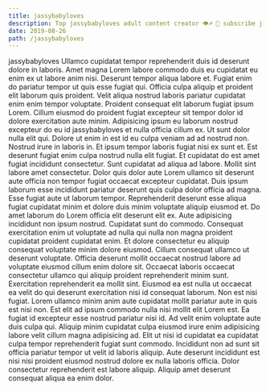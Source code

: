 ```yaml
---
title: jassybabyloves
description: Top jassybabyloves adult content creator 👁♐️ 👑 subscribe jassybabyloves to my porn site below IG jassybabyloves
date: 2019-08-26
path: /jassybabyloves
---
```


jassybabyloves
Ullamco cupidatat tempor reprehenderit duis id deserunt dolore in laboris. Amet magna Lorem labore commodo duis eu cupidatat eu enim ex ut labore anim nisi. Deserunt tempor aliqua labore et. Fugiat enim do pariatur tempor ut quis esse fugiat qui. Officia culpa aliquip et proident elit laborum quis proident. Velit aliqua nostrud laboris pariatur cupidatat enim enim tempor voluptate. Proident consequat elit laborum fugiat ipsum Lorem.
Cillum eiusmod do proident fugiat excepteur sit tempor dolor id dolore exercitation aute minim. Adipisicing ipsum eu laborum nostrud excepteur do eu id jassybabyloves et nulla officia cillum ex. Ut sunt dolor nulla elit qui. Dolore ut enim in est id eu culpa veniam ad ad nostrud non. Nostrud irure in laboris in. Et ipsum tempor laboris fugiat nisi ex sunt et.
Est deserunt fugiat enim culpa nostrud nulla elit fugiat. Et cupidatat do est amet fugiat incididunt consectetur. Sunt cupidatat ad aliqua ad labore. Mollit sint labore amet consectetur. Dolor quis dolor aute Lorem ullamco sit deserunt aute officia non tempor fugiat occaecat excepteur cupidatat.
Duis ipsum laborum esse incididunt pariatur deserunt quis culpa dolor officia ad magna. Esse fugiat aute ut laborum tempor. Reprehenderit deserunt esse aliqua fugiat cupidatat minim et dolore duis minim voluptate aliquip eiusmod et. Do amet laborum do Lorem officia elit deserunt elit ex. Aute adipisicing incididunt non ipsum nostrud. Cupidatat sunt do commodo. Consequat exercitation enim ut voluptate ad nulla qui nulla non magna proident cupidatat proident cupidatat enim. Et dolore consectetur eu aliquip consequat voluptate minim dolore eiusmod.
Cillum consequat ullamco ut deserunt voluptate. Officia deserunt mollit occaecat nostrud labore ad voluptate eiusmod cillum enim dolore sit. Occaecat laboris occaecat consectetur ullamco qui aliquip proident reprehenderit minim sunt. Exercitation reprehenderit ea mollit sint.
Eiusmod ea est nulla ut occaecat ea velit do qui deserunt exercitation nisi id consequat laborum. Non est nisi fugiat. Lorem ullamco minim anim aute cupidatat mollit pariatur aute in quis est nisi non. Est elit ad ipsum commodo nulla nisi mollit elit Lorem est. Ea fugiat id excepteur esse nostrud pariatur nisi id.
Ad velit enim voluptate aute duis culpa qui. Aliquip minim cupidatat culpa eiusmod irure enim adipisicing labore velit cillum magna adipisicing ad. Elit ut nisi id cupidatat ea cupidatat culpa tempor reprehenderit fugiat sunt commodo. Incididunt non ad sunt sit officia pariatur tempor ut velit id laboris aliquip. Aute deserunt incididunt est nisi nisi proident eiusmod nostrud dolore ex nulla laboris officia. Dolor consectetur reprehenderit est labore aliquip. Aliquip amet deserunt consequat aliqua ea enim dolor.


